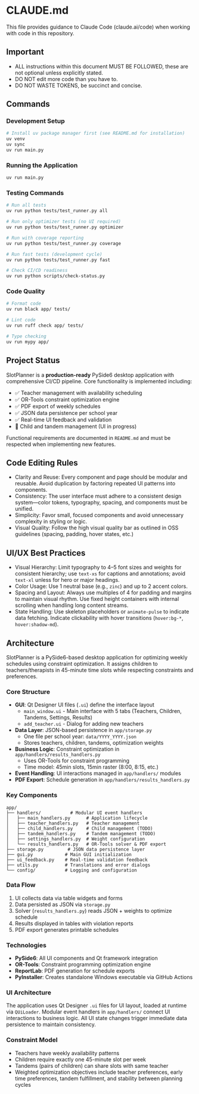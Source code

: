# CLAUDE.md

This file provides guidance to Claude Code (claude.ai/code) when working with code in this repository.

## Important

- ALL instructions within this document MUST BE FOLLOWED, these are not optional unless explicitly stated.
- DO NOT edit more code than you have to.
- DO NOT WASTE TOKENS, be succinct and concise.

## Commands

### Development Setup
```bash
# Install uv package manager first (see README.md for installation)
uv venv
uv sync
uv run main.py
```

### Running the Application
```bash
uv run main.py
```

### Testing Commands
```bash
# Run all tests
uv run python tests/test_runner.py all

# Run only optimizer tests (no UI required)
uv run python tests/test_runner.py optimizer

# Run with coverage reporting
uv run python tests/test_runner.py coverage

# Run fast tests (development cycle)
uv run python tests/test_runner.py fast

# Check CI/CD readiness
uv run python scripts/check-status.py
```

### Code Quality
```bash
# Format code
uv run black app/ tests/

# Lint code
uv run ruff check app/ tests/

# Type checking
uv run mypy app/
```

## Project Status

SlotPlanner is a **production-ready** PySide6 desktop application with comprehensive CI/CD pipeline. Core functionality is implemented including:

- ✅ Teacher management with availability scheduling  
- ✅ OR-Tools constraint optimization engine
- ✅ PDF export of weekly schedules
- ✅ JSON data persistence per school year
- ✅ Real-time UI feedback and validation
- 🔄 Child and tandem management (UI in progress)

Functional requirements are documented in `README.md` and must be respected when implementing new features.

## Code Editing Rules

- Clarity and Reuse: Every component and page should be modular and reusable. Avoid duplication by factoring repeated UI patterns into components.
- Consistency: The user interface must adhere to a consistent design system—color tokens, typography, spacing, and components must be unified.
- Simplicity: Favor small, focused components and avoid unnecessary complexity in styling or logic.
- Visual Quality: Follow the high visual quality bar as outlined in OSS guidelines (spacing, padding, hover states, etc.)

## UI/UX Best Practices

- Visual Hierarchy: Limit typography to 4–5 font sizes and weights for consistent hierarchy; use `text-xs` for captions and annotations; avoid `text-xl` unless for hero or major headings.
- Color Usage: Use 1 neutral base (e.g., `zinc`) and up to 2 accent colors. 
- Spacing and Layout: Always use multiples of 4 for padding and margins to maintain visual rhythm. Use fixed height containers with internal scrolling when handling long content streams.
- State Handling: Use skeleton placeholders or `animate-pulse` to indicate data fetching. Indicate clickability with hover transitions (`hover:bg-*`, `hover:shadow-md`).

## Architecture

SlotPlanner is a PySide6-based desktop application for optimizing weekly schedules using constraint optimization. It assigns children to teachers/therapists in 45-minute time slots while respecting constraints and preferences.

### Core Structure
- **GUI**: Qt Designer UI files (`.ui`) define the interface layout
  - `main_window.ui` - Main interface with 5 tabs (Teachers, Children, Tandems, Settings, Results)  
  - `add_teacher.ui` - Dialog for adding new teachers
- **Data Layer**: JSON-based persistence in `app/storage.py`
  - One file per school year: `data/YYYY_YYYY.json`
  - Stores teachers, children, tandems, optimization weights
- **Business Logic**: Constraint optimization in `app/handlers/results_handlers.py`
  - Uses OR-Tools for constraint programming
  - Time model: 45min slots, 15min raster (8:00, 8:15, etc.)
- **Event Handling**: UI interactions managed in `app/handlers/` modules
- **PDF Export**: Schedule generation in `app/handlers/results_handlers.py`

### Key Components
```
app/
├── handlers/           # Modular UI event handlers
│   ├── main_handlers.py      # Application lifecycle
│   ├── teacher_handlers.py   # Teacher management
│   ├── child_handlers.py     # Child management (TODO)
│   ├── tandem_handlers.py    # Tandem management (TODO)
│   ├── settings_handlers.py  # Weight configuration
│   └── results_handlers.py   # OR-Tools solver & PDF export
├── storage.py         # JSON data persistence layer
├── gui.py            # Main GUI initialization
├── ui_feedback.py    # Real-time validation feedback
├── utils.py          # Translations and error dialogs
└── config/           # Logging and configuration
```

### Data Flow
1. UI collects data via table widgets and forms
2. Data persisted as JSON via `storage.py`
3. Solver (`results_handlers.py`) reads JSON + weights to optimize schedule
4. Results displayed in tables with violation reports
5. PDF export generates printable schedules

### Technologies
- **PySide6**: All UI components and Qt framework integration
- **OR-Tools**: Constraint programming optimization engine  
- **ReportLab**: PDF generation for schedule exports
- **PyInstaller**: Creates standalone Windows executable via GitHub Actions

### UI Architecture
The application uses Qt Designer `.ui` files for UI layout, loaded at runtime via `QUiLoader`. Modular event handlers in `app/handlers/` connect UI interactions to business logic. All UI state changes trigger immediate data persistence to maintain consistency.

### Constraint Model
- Teachers have weekly availability patterns
- Children require exactly one 45-minute slot per week
- Tandems (pairs of children) can share slots with same teacher
- Weighted optimization objectives include teacher preferences, early time preferences, tandem fulfillment, and stability between planning cycles